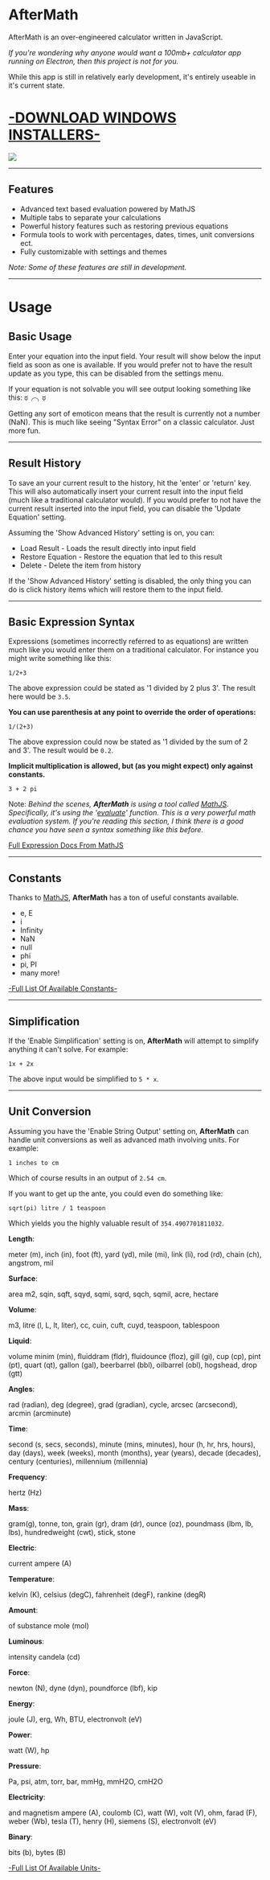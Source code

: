 # AfterMath

AfterMath is an over-engineered calculator written in JavaScript.

*If you're wondering why anyone would want a 100mb+ calculator app running on Electron, then this project is not for you.*

While this app is still in relatively early development, it's entirely useable in it's current state.

# [-DOWNLOAD WINDOWS INSTALLERS-](https://github.com/matdombrock/AfterMath/releases)

![](screenshot.png)

---

## Features

* Advanced text based evaluation powered by MathJS
* Multiple tabs to separate your calculations
* Powerful history features such as restoring previous equations
* Formula tools to work with percentages, dates, times, unit conversions ect.
* Fully customizable with settings and themes

*Note: Some of these features are still in development.*

---

# Usage

## Basic Usage
Enter your equation into the input field.
Your result will show below the input field as soon as one is available.
If you would prefer not to have the result update as you type, this can be disabled from the settings menu.


If your equation is not solvable you will see output looking something like this: ಠ╭╮ಠ


Getting any sort of emoticon means that the result is currently not a number (NaN). 
This is much like seeing "Syntax Error" on a classic calculator. Just more fun. 

---

## Result History
To save an your current result to the history, hit the 'enter' or 'return' key. 
This will also automatically insert your current result into the input field (much like a traditional calculator would).
If you would prefer to not have the current result inserted into the input field, you can disable the 'Update Equation' setting. 


Assuming the 'Show Advanced History' setting is on, you can:
* Load Result - Loads the result directly into input field
* Restore Equation - Restore the equation that led to this result
* Delete - Delete the item from history


If the 'Show Advanced History' setting is disabled, the only thing you can do is click history items which will restore them to the input field.

---

## Basic Expression Syntax
Expressions (sometimes incorrectly referred to as equations) are written much like you would enter them on a traditional calculator. For instance you might write something like this:

```
1/2+3
```

The above expression could be stated as '1 divided by 2 plus 3'. The result here would be `3.5`.

**You can use parenthesis at any point to override the order of operations:**

```
1/(2+3)
```

The above expression could now be stated as '1 divided by the sum of 2 and 3'. 
The result would be `0.2`.

**Implicit multiplication is allowed, but (as you might expect) only against constants.**

```
3 + 2 pi
```

Note: *Behind the scenes, **AfterMath** is using a tool called [MathJS](https://mathjs.org/). Specifically, it's using the '[evaluate](https://mathjs.org/docs/expressions/parsing.html)' function. This is a very powerful math evaluation system. If you're reading this section, I think there is a good chance you have seen a syntax something like this before.*

[Full Expression Docs From MathJS](https://mathjs.org/docs/expressions/syntax.html)

---

## Constants
Thanks to [MathJS](https://mathjs.org/), **AfterMath** has a ton of useful constants available.

* e, E
* i
* Infinity
* NaN
* null
* phi
* pi, PI
* many more!

[-Full List Of Available Constants-](https://mathjs.org/docs/reference/constants.html)

---

## Simplification
If the 'Enable Simplification' setting is on, **AfterMath** will attempt to simplify anything it can't solve. For example:

```
1x + 2x
```

The above input would be simplified to `5 * x`.

---

## Unit Conversion
Assuming you have the 'Enable String Output' setting on, **AfterMath** can handle unit conversions as well as advanced math involving units. For example:

```
1 inches to cm
```

Which of course results in an output of `2.54 cm`.

If you want to get up the ante, you could even do something like:

```
sqrt(pi) litre / 1 teaspoon
```

Which yields you the highly valuable result of `354.4907701811032`.

**Length**:

meter (m), inch (in), foot (ft), yard (yd), mile (mi), link (li), rod (rd), chain (ch), angstrom, mil

**Surface**:

area	m2, sqin, sqft, sqyd, sqmi, sqrd, sqch, sqmil, acre, hectare

**Volume**:

m3, litre (l, L, lt, liter), cc, cuin, cuft, cuyd, teaspoon, tablespoon

**Liquid**:

volume	minim (min), fluiddram (fldr), fluidounce (floz), gill (gi), cup (cp), pint (pt), quart (qt), gallon (gal), beerbarrel (bbl), oilbarrel (obl), hogshead, drop (gtt)

**Angles**:

rad (radian), deg (degree), grad (gradian), cycle, arcsec (arcsecond), arcmin (arcminute)

**Time**:

second (s, secs, seconds), minute (mins, minutes), hour (h, hr, hrs, hours), day (days), week (weeks), month (months), year (years), decade (decades), century (centuries), millennium (millennia)

**Frequency**:

hertz (Hz)

**Mass**:

gram(g), tonne, ton, grain (gr), dram (dr), ounce (oz), poundmass (lbm, lb, lbs), hundredweight (cwt), stick, stone

**Electric**:

current	ampere (A)

**Temperature**:

kelvin (K), celsius (degC), fahrenheit (degF), rankine (degR)

**Amount**:

of substance	mole (mol)

**Luminous**:

intensity	candela (cd)

**Force**:

newton (N), dyne (dyn), poundforce (lbf), kip

**Energy**:

joule (J), erg, Wh, BTU, electronvolt (eV)

**Power**:

watt (W), hp

**Pressure**:

Pa, psi, atm, torr, bar, mmHg, mmH2O, cmH2O

**Electricity**:

and magnetism	ampere (A), coulomb (C), watt (W), volt (V), ohm, farad (F), weber (Wb), tesla (T), henry (H), siemens (S), electronvolt (eV)

**Binary**:

bits (b), bytes (B)

[-Full List Of Available Units-](https://mathjs.org/docs/datatypes/units.html#reference)


